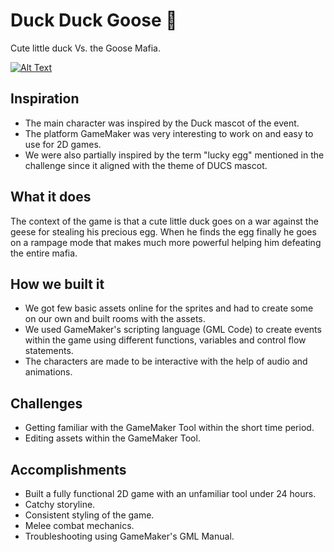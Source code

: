 # Duck Duck Goose 🦆
Cute little duck Vs. the Goose Mafia.

[![Alt Text](https://img.youtube.com/vi/IJqtT70qlTY/0.jpg)](https://www.youtube.com/watch?v=IJqtT70qlTY)

## Inspiration
- The main character was inspired by the Duck mascot of the event.
- The platform GameMaker was very interesting to work on and easy to use for 2D games.
- We were also partially inspired by the term "lucky egg" mentioned in the challenge since it aligned with the theme of DUCS mascot.

## What it does
The context of the game is that a cute little duck goes on a war against the geese for stealing his precious egg.
When he finds the egg finally he goes on a rampage mode that makes much more powerful helping him defeating the entire mafia.

## How we built it
- We got few basic assets online for the sprites and had to create some on our own and built rooms with the assets.
- We used GameMaker's scripting language (GML Code) to create events within the game using different functions, variables and control flow statements.
- The characters are made to be interactive with the help of audio and animations.

## Challenges
- Getting familiar with the GameMaker Tool within the short time period.
- Editing assets within the GameMaker Tool.

## Accomplishments
- Built a fully functional 2D game with an unfamiliar tool under 24 hours.
- Catchy storyline.
- Consistent styling of the game.
- Melee combat mechanics.
- Troubleshooting using GameMaker's GML Manual.
